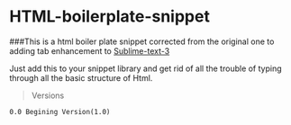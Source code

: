 # HTML-boilerplate-snippet
###This is a html boiler plate snippet corrected from the original one to adding tab enhancement to [Sublime-text-3](https://www.sublimetext.com/3)

Just add this to your snippet library and get rid of all the trouble of typing through all the basic structure of Html.

>Versions 
```
0.0 Begining Version(1.0)
```